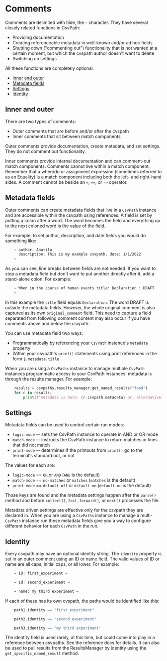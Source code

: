 
# Comments

Comments are delimited with tilde, the `~` character. They have several closely related functions in CsvPath:
- Providing documentation
- Creating referenceable metadata in well-known and/or ad hoc fields
- Shutting down ("commenting out") functionality that is not wanted at a certain moment, but which the cvspath author doesn't want to delete
- Switching on settings

All these functions are completely optional.

- [Inner and outer](#inner)
- [Metadata fields](#metadata)
- [Settings](#settings)
- [Identity](#identity)

<a name="inner"></a>
## Inner and outer

There are two types of comments:
- Outer comments that are before and/or after the cvspath
- Inner comments that sit between match components

Outer comments provide documentation, create metadata, and set settings. They do not comment out functionality.

Inner comments provide internal documentation and can comment-out match components. Comments cannot live within a match component. Remember that a when/do or assignment expression (sometimes referred to as an Equality) is a match component including both the left- and right-hand sides. A comment cannot be beside an `=`, `==`, or `->` operator.

<a name="metadata"></a>
## Metadata fields

Outer comments can create metadata fields that live in a `CsvPath` instance and are accessible within the csvpath using references. A field is set by putting a colon after a word. The word becomes the field and everything up to the next coloned word is the value of the field.

For example, to set author, description, and date fields you would do something like:

```bash
    ~ author: Anatila
      description: This is my example csvpath. date: 1/1/2022
    ~
```

As you can see, line breaks between fields are not needed. If you want to stop a metadata field but don't want to put another directly after it, add a stand-alone colon. For example:

```bash
    ~ When in the course of human events title: Declaration : DRAFT
    ~
```

In this example the `title` field equals `Declaration`. The word DRAFT is outside the metadata fields. However, the whole original comment is also captured as its own `original_comment` field. This need to capture a field separated from following comment content may also occur if you have comments above and below the csvpath.

You can use metadata field two ways:
- Programmatically by referencing your `CsvPath` instance's `metadata` property
- Within your csvpath's `print()` statements using print references in the form `$.metadata.title`

When you are using a `CsvPaths` instance to manage multiple `CsvPath` instances programmatic access to your CsvPath instances' metadata is through the results manager. For example:

```python
    results = csvpaths.results_manager.get_named_results("food")
    for r in results:
        print(f"metadata is here: {r.csvpath.metadata} or, alternatively, here: {r.metadata}")
```

<a name="settings"></a>
## Settings

Metadata fields can be used to control certain run modes:
- `logic-mode` -- sets the CsvPath instance to operate in AND or OR mode
- `match-mode` -- instructs the CsvPath instance to return matches or lines that did not match
- `print-mode` -- determines if the printouts from `print()` go to the terminal's standard out, or not

The values for each are:

- `logic-mode` == `OR` or `AND` (`AND` is the default)
- `match-mode` == `no-matches` or `matches` (`matches` is the default)
- `print-mode` == `default-off` or `default-on` (`default-on` is the default)

Those keys are found and the metadata settings happen after the `parse()` method and before `collect()`, `fast_forward()`, or `next()` processes the file.

Metadata driven settings are effective only for the csvpath they are declared in. When you are using a `CsvPaths` instance to manage a multi-`CsvPath` instance run these metadata fields give you a way to configure different behavior for each `CsvPath` in the run.

<a name="identity"></a>
## Identity

Every csvpath may have an optional identity string. The `identity` property is set in an outer comment using an ID or name field. The valid values of ID or name are all caps, initial caps, or all lower. For example:

```bash
    ~ ID: first_experiment ~
```

```bash
    ~ Id: second_experiment ~
```

```bash
    ~ name: my third experiment ~
```

If each of these has its own cvspath, the paths would be identified like this:

```python
    path1.identity == "first_experiment"
```

```python
    path2.identity == "second_experiment"
```

```python
    path3.identity == "my third experiment"
```

The identity field is used rarely, at this time, but could come into play in a reference between csvpaths. See the reference docs for details. It can also be used to pull results from the ResultsManager by identity using the `get_specific_named_result` method.




